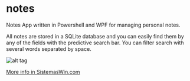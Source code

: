 notes
=====
Notes App written in Powershell and WPF for managing personal notes.

All notes are stored in a SQLite database and you can easily find them by any of the fields with the predictive search bar. You can filter search with several words separated by space.

![alt tag](https://1.bp.blogspot.com/-dhruYHFfQGM/X53f5IpIFyI/AAAAAAAACR0/4Rz0qJrht1sbwXpEkRti1rcTDSnG-_7UgCLcBGAsYHQ/s600/Notes%2BV2a.gif)

[More info in SistemasWin.com](https://systemswin.blogspot.com/2020/07/powershell-wpf-database-for-notes-v2.html)
